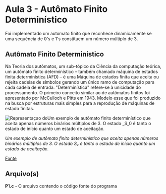 # Aula 3 - Autômato Finito Determinístico

Foi implementado um automato finito que reconhece dinamicamente se uma sequência de 0's e 1's constituem um número múltiplo de 3.

## Autômato Finito Determinístico
Na Teoria dos autômatos, um sub-tópico da Ciência da computação teórica, um autômato finito determinístico – também chamado máquina de estados finita determinística (AFD) – é uma Máquina de estados finita que aceita ou rejeita cadeias de símbolos gerando um único ramo de computação para cada cadeia de entrada. "Determinística" refere-se à unicidade do processamento. O primeiro conceito similar ao de autômatos finitos foi apresentado por McCulloch e Pitts em 1943. Modelo esse que foi produzido na busca por estruturas mais simples para a reprodução de máquinas de estado finitas.

![Representaçao doUm exemplo de autômato finito determinístico que aceita apenas números binários múltiplos de 3. O estado _S_0 é tanto o estado de início quanto um estado de aceitação. ](https://upload.wikimedia.org/wikipedia/commons/9/94/DFA_example_multiplies_of_3.svg)

_Um exemplo de autômato finito determinístico que aceita apenas números binários múltiplos de 3. O estado S₀ é tanto o estado de início quanto um estado de aceitação._

[Fonte](https://pt.wikipedia.org/wiki/Aut%C3%B4mato_finito_determin%C3%ADstico)
## Arquivo(s)

**P1.c** - O arquivo contendo o código fonte do programa